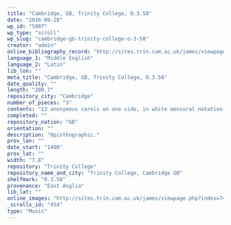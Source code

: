 ```yaml
---
title: "Cambridge, GB, Trinity College, O.3.58"
date: "2016-09-28"
wp_id: "5007"
wp_type: "scroll"
wp_slug: "cambridge-gb-trinity-college-o-3-58"
creator: "admin"
online_bibliography_record: "http://sites.trin.cam.ac.uk/james/viewpage.php?index=749"
language_1: "Middle English"
language_2: "Latin"
lib_lon: ""
meta_title: "Cambridge, GB, Trinity College, O.3.58"
date_quality: ""
length: "200.7"
repository_city: "Cambridge"
number_of_pieces: "3"
contents: "13 anonymous carols on one side, in white mensural notation with red coloration; a later hand added Latin Offices on the reverse side."
completed: ""
repository_nation: "GB"
orientation: ""
description: "Opisthographic."
prov_lon: ""
date_start: "1400"
prov_lat: ""
width: "7.8"
repository: "Trinity College"
repository_name_and_city: "Trinity College, Cambridge GB"
shelfmark: "O.3.58"
provenance: "East Anglia"
lib_lat: ""
online_images: "http://sites.trin.cam.ac.uk/james/viewpage.php?index=749"
_scrolls_id: "454"
type: "Music"
---
```



